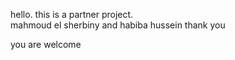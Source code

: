 hello.
this is a partner project.  
mahmoud el sherbiny and habiba hussein
thank you

you are welcome